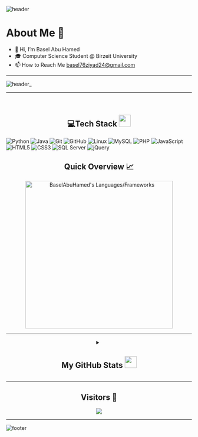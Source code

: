 <!---
![header](https://capsule-render.vercel.app/api?type=wave&color=gradient&height=280&section=header&text=Hi%20there%20👋&fontSize=90)
--->
![header](https://capsule-render.vercel.app/api?type=waving&color=gradient&height=280&section=header&text=Hi%20there%20%F0%9F%91%8B&fontSize=90)



 
<h1>About Me 📌</h1>

- 👋 Hi, I’m Basel Abu Hamed
- 🎓 Computer Science Student @ Birzeit University
- 📫 How to Reach Me basel76ziyad24@gmail.com


<!---
BaselAbuHamed/BaselAbuHamed is a ✨ special ✨ repository because its `README.md` (this file) appears on your GitHub profile.
You can click the Preview link to take a look at your changes.
--->

***


![header_](https://github.com/BaselAbuHamed/BaselAbuHamed/assets/107325485/8e0ec858-1fdd-409b-b2e5-8e600b0c6ba2)

***

<br /> 

<h2 align="center"> 💻Tech Stack <img src = "https://media2.giphy.com/media/QssGEmpkyEOhBCb7e1/giphy.gif?cid=ecf05e47a0n3gi1bfqntqmob8g9aid1oyj2wr3ds3mg700bl&rid=giphy.gif" width = "32"> </h2>
 
 ![Python](https://img.shields.io/badge/Python-3776AB?style=for-the-badge&logo=python&logoColor=white)
![Java](https://img.shields.io/badge/Java-%23ED8B00.svg?style=for-the-badge&logo=java&logoColor=white)
![Git](https://img.shields.io/badge/Git-F05032?style=for-the-badge&logo=git&logoColor=white)
![GitHub](https://img.shields.io/badge/GitHub-181717?style=for-the-badge&logo=github&logoColor=white)
![Linux](https://img.shields.io/badge/Linux-FCC624?style=for-the-badge&logo=linux&logoColor=black)
![MySQL](https://img.shields.io/badge/MySQL-4479A1?style=for-the-badge&logo=mysql&logoColor=white)
![PHP](https://img.shields.io/badge/PHP-777BB4?style=for-the-badge&logo=php&logoColor=white)
![JavaScript](https://img.shields.io/badge/JavaScript-F7DF1E?style=for-the-badge&logo=JavaScript&logoColor=black)
![HTML5](https://img.shields.io/badge/HTML5-E34F26?style=for-the-badge&logo=HTML5&logoColor=white)
![CSS3](https://img.shields.io/badge/CSS3-1572B6?style=for-the-badge&logo=CSS3&logoColor=white)
![SQL Server](https://img.shields.io/badge/SQL_Server-CC2927?style=for-the-badge&logo=Microsoft-SQL-Server&logoColor=white)
![jQuery](https://img.shields.io/badge/jQuery-0769AD?style=for-the-badge&logo=jquery&logoColor=white)
<br />
<h2 align="center"> Quick Overview 📈</h2>
<p align = "center">
  <img src = "https://github-readme-stats.vercel.app/api/top-langs?username=BaselAbuHamed&show_icons=true&count_private=true&locale=en&layout=compact&langs_count=10&hide_border=true&bg_color=151515&title_color=FB8C00&text_color=fff&icon_color=fff" alt = "BaselAbuHamed's Languages/Frameworks" width = 400 />

 *** 
 
 <details align="center">
<summary><h2>My GitHub Stats <img src='https://media1.giphy.com/media/du3J3cXyzhj75IOgvA/giphy.gif?cid=ecf05e47x2g034i9pzwtzzsd3xgg2w9nr94t4tflbbgo3008&rid=giphy.gif' width='32'></h2></summary>
<table>
  <thead>
 </p>
<center>
<p align = "center">
  <img src = "https://github-readme-stats.vercel.app/api?username=BaselAbuHamed&count_private=true&theme=dark&hide_border=true" alt = "BaselAbuHamed's Contribution" width = 400 >
  <img src = "https://github-readme-streak-stats.herokuapp.com?user=BaselAbuHamed&theme=dark&hide_border=true" alt = "BaselAbuHamed's Rating" width = 400 >
  </center>
</p>
<p align = "center">
  <img src = "https://github-profile-summary-cards.vercel.app/api/cards/profile-details?username=BaselAbuHamed&theme=monokai" alt = "BaselAbuHamed's profile Summary" width = 750 >
  </center>
</p>
<br />
</table>
</details>
 
 *** 
 
<h2 align="center">Visitors 👀</h2>
<div align="center" >
  <img src="https://profile-counter.glitch.me/BaselAbuHamed/count.svg"></img>
</div>
 
***
![footer](https://capsule-render.vercel.app/api?type=waving&color=gradient&height=150&section=footer)
